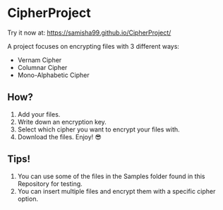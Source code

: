 # CipherProject

Try it now at: https://samisha99.github.io/CipherProject/

A project focuses on encrypting files with 3 different ways:

* Vernam Cipher
* Columnar Cipher
* Mono-Alphabetic Cipher

## How?

1) Add your files.
2) Write down an encryption key.
3) Select which cipher you want to encrypt your files with.
4) Download the files. Enjoy! 😎

## Tips!

1) You can use some of the files in the Samples folder found in this Repository for testing.
2) You can insert multiple files and encrypt them with a specific cipher option.
